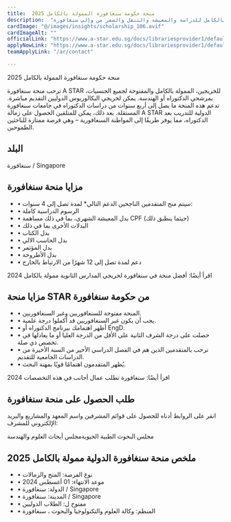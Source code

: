 ```yaml
---
title:  منحة حكومة سنغافورة الممولة بالكامل 2025 
description:  "براتب 2700 دولار شهريا منحة حكومة سنغافورة الدولية الممولة بالكامل للدراسة والمعيشة والتنقل والسفر من وإلى سنغافورة." 
cardImage: "@/images/insights/scholarship_106.avif" 
cardImageAlt: "" 
officialLink: "https://www.a-star.edu.sg/docs/librariesprovider1/default-document-library/scholarships/astar-supervisors-projects/projects_2024-01-09-bmrc.xlsx%3Fsfvrsn=cdc9f425_20" 
applyNowLink: "https://www.a-star.edu.sg/docs/librariesprovider1/default-document-library/scholarships/astar-supervisors-projects/projects_2024-01-09-serc.xlsx%3Fsfvrsn=7d331738_24" 
teamApplyLink: "/ar/contact"

---
```


منحة حكومة سنغافورة الممولة بالكامل 2025

ترحب منحة سنغافورة A STAR للخريجين، الممولة بالكامل والمفتوحة لجميع الجنسيات، بمرشحي الدكتوراه أو الهندسة. يمكن لخريجي البكالوريوس الدوليين التقديم مباشرة. تدعم هذه المنحة ما يصل إلى أربع سنوات من دراسات الدكتوراه في جامعات سنغافورة المستقلة. بعد ذلك، يمكن للمتلقين الحصول على زمالة A STAR الدولية للتدريب بعد الدكتوراه، مما يوفر طريقًا إلى المواطنة السنغافورية – وهي فرصة ممتازة للباحثين الطموحين.

## البلد

سنغافورة / Singapore

## مزايا منحة سنغافورة

- • سيتم منح المتقدمين الناجحين الدعم التالي* لمدة تصل إلى 4 سنوات:
- • الرسوم الدراسية كاملة
- • بدل المعيشة الشهري، بما في ذلك مساهمة CPF (حيثما ينطبق ذلك)
- • البدلات الأخرى بما في ذلك
- • بدل الكتاب
- • بدل الحاسب الالي
- • بدل المؤتمر
- • بدل الأطروحة
- • دعم لمدة تصل إلى 12 شهرًا من الارتباط بالخارج

اقرأ أيضًا: أفضل منحة في سنغافورة لخريجي المدارس الثانوية ممولة بالكامل 2024

## مزايا منحة STAR من حكومة سنغافورة

- • المنحة مفتوحة للسنغافوريين وغير السنغافوريين.
- • يجب أن يكون غير السنغافوريين قد أكملوا درجة علمية.
- • أظهر اهتمامك ببرنامج الدكتوراه أو EngD.
- • حصلت على درجة الشرف الثانية على الأقل من الدرجة العليا أو ما يعادلها في تخصص ذي صلة.
- • نرحب بالمتقدمين الذين هم في الفصل الدراسي الأخير من السنة الأخيرة من الدراسات الجامعية للتقديم.
- • يُظهر المتقدمون اهتمامًا قويًا بمهنة البحث.

اقرأ أيضًا: سنغافورة تطلب عمال أجانب في هذه التخصصات 2024

## طلب الحصول على منحة سنغافورة

انقر على الروابط أدناه للحصول على قوائم المشرفين واسم المعهد والمشاريع والبريد الإلكتروني للمشرف:

مجلس البحوث الطبية الحيويةمجلس أبحاث العلوم والهندسة

## ملخص منحة سنغافورة الدولية ممولة بالكامل 2025

- • نوع الفرصة: المنح والزمالات
- • موعد الانتهاء: 01 أغسطس 2024
- • الدولة: سنغافورة / Singapore
- • المدينة: سنغافورة / Singapore
- • مفتوح ل: الطلاب الدوليين
- • المنظم: وكالة العلوم والتكنولوجيا والبحوث ، سنغافورة

